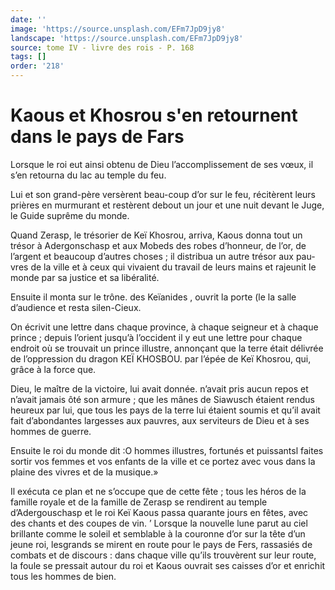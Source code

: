 ```yaml
---
date: ''
image: 'https://source.unsplash.com/EFm7JpD9jy8'
landscape: 'https://source.unsplash.com/EFm7JpD9jy8'
source: tome IV - livre des rois - P. 168
tags: []
order: '218'
---
```


# Kaous et Khosrou s'en retournent dans le pays de Fars

Lorsque le roi eut ainsi obtenu de Dieu l’accomplissement de ses vœux, il s’en retourna du lac au temple du feu.

Lui et son grand-père versèrent beau-coup d’or sur le feu, récitèrent leurs prières en murmurant et restèrent debout un jour et une nuit devant le Juge, le Guide suprême du monde.

Quand Zerasp, le trésorier de Keï Khosrou, arriva, Kaous donna tout un trésor à Adergonschasp et aux Mobeds des robes d’honneur, de l’or, de l’argent et beaucoup d’autres choses ; il distribua un autre trésor aux pau-
vres de la ville et à ceux qui vivaient du travail de leurs mains et rajeunit le monde par sa justice et sa libéralité.

Ensuite il monta sur le trône. des Keïanides , ouvrit la porte (le la salle d’audience et resta silen-Cieux.

On écrivit une lettre dans chaque province, à chaque seigneur et à chaque prince ; depuis l’orient jusqu’à l’occident il y eut une lettre pour chaque endroit où se trouvait un prince illustre, annonçant que la terre était délivrée de l’oppression du dragon KEÏ KHOSBOU. par l’épée de Keï Khosrou, qui, grâce à la force que.

Dieu, le maître de la victoire, lui avait donnée. n’avait pris aucun repos et n’avait jamais ôté son armure ; que les mânes de Siawusch étaient rendus heureux par lui, que tous les pays de la terre lui étaient soumis et qu’il avait fait d’abondantes largesses aux pauvres, aux serviteurs de Dieu et à ses hommes de guerre.

Ensuite le roi du monde dit :O hommes illustres, fortunés et puissantsl faites sortir vos femmes et vos enfants de la ville et ce portez avec vous dans la plaine des vivres et de la musique.»

Il exécuta ce plan et ne s’occupe que de cette fête ; tous les héros de la famille royale et de la famille de Zerasp se rendirent au temple d’Adergouschasp et le roi Keï Kaous passa quarante jours en fêtes, avec des chants et des coupes de vin. ’
Lorsque la nouvelle lune parut au ciel brillante comme le soleil et semblable à la couronne d’or sur la tête d’un jeune roi, lesgrands se mirent en route pour le pays de Fers, rassasiés de combats et de discours : dans chaque ville qu’ils trouvèrent sur leur route, la foule se pressait autour du roi et Kaous ouvrait ses caisses d’or et enrichit tous les hommes de bien.
